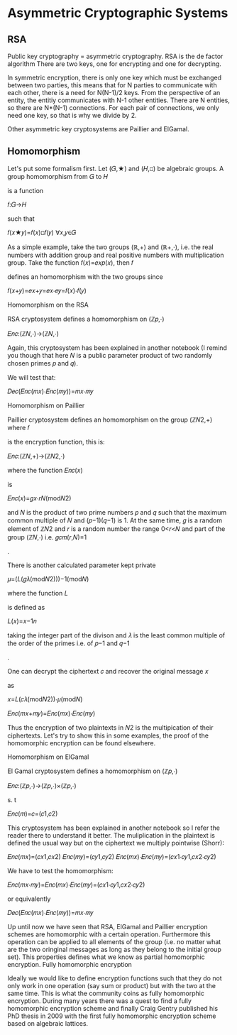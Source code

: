 # Asymmetric Cryptographic Systems

## RSA

Public key cryptography = asymmetric cryptography. RSA is the de factor algorithm
There are two keys, one for encrypting and one for decrypting.

In symmetric encryption, there is only one key which must be exchanged between two parties, this means that for N parties to communicate with each other, there is a need for N(N-1)/2 keys.
From the perspective of an entity, the entitiy communicates with N-1 other entities. There are N entities, so there are N*(N-1) connections. For each pair of connections, we only need one key, so that is why we divide by 2.


Other asymmetric key cryptosystems are Paillier and ElGamal.

## Homomorphism

Let's put some formalism first. Let (𝐺,★) and (𝐻,◻) be algebraic groups. A group homomorphism from 𝐺 to 𝐻

is a function

𝑓:𝐺→𝐻

such that

𝑓(𝑥★𝑦)=𝑓(𝑥)◻𝑓(𝑦)
∀𝑥,𝑦∈𝐺

As a simple example, take the two groups (ℝ,+)
and (ℝ+,⋅), i.e. the real numbers with addition group and real positive numbers with multiplication group. Take the function 𝑓(𝑥)=𝑒𝑥𝑝(𝑥), then 𝑓

defines an homomorphism with the two groups since

𝑓(𝑥+𝑦)=𝑒𝑥+𝑦=𝑒𝑥⋅𝑒𝑦=𝑓(𝑥)⋅𝑓(𝑦)

Homomorphism on the RSA

RSA cryptosystem defines a homomorphism on (ℤ𝑝,⋅)

𝐸𝑛𝑐:(ℤ𝑁,⋅)→(ℤ𝑁,⋅)

Again, this cryptosystem has been explained in another notebook (I remind you though that here 𝑁
is a public parameter product of two randomly chosen primes 𝑝 and 𝑞).

We will test that:

𝐷𝑒𝑐(𝐸𝑛𝑐(𝑚𝑥)⋅𝐸𝑛𝑐(𝑚𝑦))=𝑚𝑥⋅𝑚𝑦

Homomorphism on Paillier

Paillier cryptosystem defines an homomorphism on the group (ℤ𝑁2,+)
where 𝑓

is the encryption function, this is:

𝐸𝑛𝑐:(ℤ𝑁,+)→(ℤ𝑁2,⋅)

where the function 𝐸𝑛𝑐(𝑥)

is

𝐸𝑛𝑐(𝑥)=𝑔𝑥⋅𝑟𝑁(mod𝑁2)

and 𝑁
is the product of two prime numbers 𝑝 and 𝑞 such that the maximum common multiple of 𝑁 and (𝑝−1)(𝑞−1) is 1. At the same time, 𝑔 is a random element of ℤ𝑁2 and 𝑟 is a random number the range 0<𝑟<𝑁 and part of the group (ℤ𝑁,⋅) i.e. 𝑔𝑐𝑚(𝑟,𝑁)=1

.

There is another calculated parameter kept private

𝜇=(𝐿(𝑔𝜆(mod𝑁2)))−1(mod𝑁)

where the function 𝐿

is defined as

𝐿(𝑥)=𝑥−1𝑛

taking the integer part of the divison and 𝜆
is the least common multiple of the order of the primes i.e. of 𝑝−1 and 𝑞−1

.

One can decrypt the ciphertext 𝑐
and recover the original message 𝑥

as

𝑥=𝐿(𝑐𝜆(mod𝑁2))⋅𝜇(mod𝑁)

𝐸𝑛𝑐(𝑚𝑥+𝑚𝑦)=𝐸𝑛𝑐(𝑚𝑥)⋅𝐸𝑛𝑐(𝑚𝑦)

Thus the encryption of two plaintexts in 𝑁2
is the multipication of their ciphertexts. Let's try to show this in some examples, the proof of the homomorphic encryption can be found elsewhere.


Homomorphism on ElGamal

El Gamal cryptosystem defines a homomorphism on (ℤ𝑝,⋅)

𝐸𝑛𝑐:(ℤ𝑝,⋅)→(ℤ𝑝,⋅)×(ℤ𝑝,⋅)

s. t

𝐸𝑛𝑐(𝑚)=𝑐=(𝑐1,𝑐2)

This cryptosystem has been explained in another notebook so I refer the reader there to understand it better. The muliplication in the plaintext is defined the usual way but on the ciphertext we multiply pointwise (Shorr):

𝐸𝑛𝑐(𝑚𝑥)=(𝑐𝑥1,𝑐𝑥2)
𝐸𝑛𝑐(𝑚𝑦)=(𝑐𝑦1,𝑐𝑦2)
𝐸𝑛𝑐(𝑚𝑥)⋅𝐸𝑛𝑐(𝑚𝑦)=(𝑐𝑥1⋅𝑐𝑦1,𝑐𝑥2⋅𝑐𝑦2)

We have to test the homomorphism:

𝐸𝑛𝑐(𝑚𝑥⋅𝑚𝑦)=𝐸𝑛𝑐(𝑚𝑥)⋅𝐸𝑛𝑐(𝑚𝑦)=(𝑐𝑥1⋅𝑐𝑦1,𝑐𝑥2⋅𝑐𝑦2)

or equivalently

𝐷𝑒𝑐(𝐸𝑛𝑐(𝑚𝑥)⋅𝐸𝑛𝑐(𝑚𝑦))=𝑚𝑥⋅𝑚𝑦

Up until now we have seen that RSA, ElGamal and Paillier encryption schemes are homomorphic with a certain operation. Furthermore this operation can be applied to all elements of the group (i.e. no matter what are the two oringinal messages as long as they belong to the initial group set). This properties defines what we know as partial homomorphic encryption.
Fully homomorphic encryption

Ideally we would like to define encryption functions such that they do not only work in one operation (say sum or product) but with the two at the same time. This is what the community coins as fully homomorphic encryption. During many years there was a quest to find a fully homomorphic encryption scheme and finally Craig Gentry published his PhD thesis in 2009 with the first fully homomorphic encryption scheme based on algebraic lattices.





